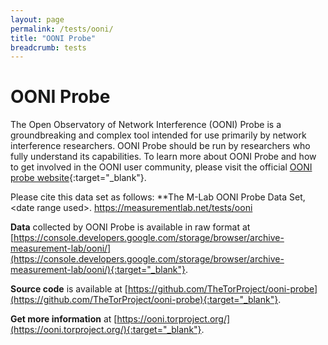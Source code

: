 ```yaml
---
layout: page
permalink: /tests/ooni/
title: "OONI Probe"
breadcrumb: tests
---
```


# OONI Probe

The Open Observatory of Network Interference (OONI) Probe is a groundbreaking and complex tool intended for use primarily by network interference researchers. OONI Probe should be run by researchers who fully understand its capabilities. To learn more about OONI Probe and how to get involved in the OONI user community, please visit the official [OONI probe website](https://ooni.torproject.org/){:target="_blank"}.

Please cite this data set as follows: **The M-Lab OONI Probe Data Set, &lt;date range used&gt;. https://measurementlab.net/tests/ooni

**Data** collected by OONI Probe is available in raw format at [https://console.developers.google.com/storage/browser/archive-measurement-lab/ooni/](https://console.developers.google.com/storage/browser/archive-measurement-lab/ooni/){:target="_blank"}.

**Source code** is available at [https://github.com/TheTorProject/ooni-probe](https://github.com/TheTorProject/ooni-probe){:target="_blank"}.

**Get more information** at [https://ooni.torproject.org/](https://ooni.torproject.org/){:target="_blank"}.